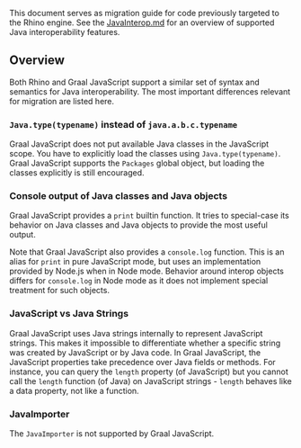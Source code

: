 This document serves as migration guide for code previously targeted to the Rhino engine.
See the [JavaInterop.md](JavaInterop.md) for an overview of supported Java interoperability features.

## Overview
Both Rhino and Graal JavaScript support a similar set of syntax and semantics for Java interoperability.
The most important differences relevant for migration are listed here.

### `Java.type(typename)` instead of `java.a.b.c.typename`
Graal JavaScript does not put available Java classes in the JavaScript scope.
You have to explicitly load the classes using `Java.type(typename)`.
Graal JavaScript supports the `Packages` global object, but loading the classes explicitly is still encouraged.

### Console output of Java classes and Java objects
Graal JavaScript provides a `print` builtin function.
It tries to special-case its behavior on Java classes and Java objects to provide the most useful output.

Note that Graal JavaScript also provides a `console.log` function.
This is an alias for `print` in pure JavaScript mode, but uses an implementation provided by Node.js when in Node mode.
Behavior around interop objects differs for `console.log` in Node mode as it does not implement special treatment for such objects.

### JavaScript vs Java Strings
Graal JavaScript uses Java strings internally to represent JavaScript strings.
This makes it impossible to differentiate whether a specific string was created by JavaScript or by Java code.
In Graal JavaScript, the JavaScript properties take precedence over Java fields or methods.
For instance, you can query the `length` property (of JavaScript) but you cannot call the `length` function (of Java) on JavaScript strings - `length` behaves like a data property, not like a function.

### JavaImporter
The `JavaImporter` is not supported by Graal JavaScript.


